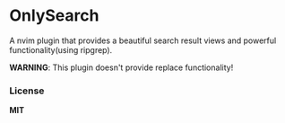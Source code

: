 # OnlySearch

A nvim plugin that provides a beautiful search result views and powerful functionality(using ripgrep).

**WARNING**: This plugin doesn't provide replace functionality!

### License

**MIT**
